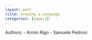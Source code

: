 ```yaml
---
layout: post
title: Growing a Language
categories: [papers]
---
```


Authors:
    - Armin Rigo
    - Samuele Pedroni
    

<!--more-->
